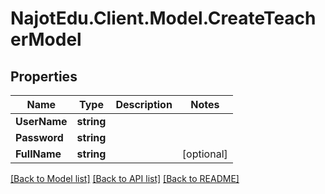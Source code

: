 # NajotEdu.Client.Model.CreateTeacherModel

## Properties

Name | Type | Description | Notes
------------ | ------------- | ------------- | -------------
**UserName** | **string** |  | 
**Password** | **string** |  | 
**FullName** | **string** |  | [optional] 

[[Back to Model list]](../README.md#documentation-for-models) [[Back to API list]](../README.md#documentation-for-api-endpoints) [[Back to README]](../README.md)

